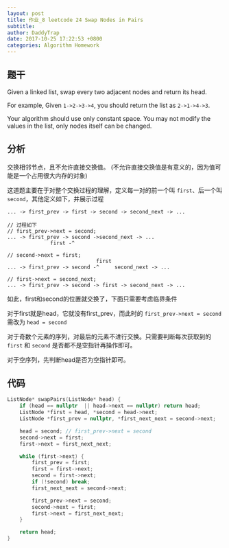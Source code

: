 ```yaml
---
layout: post
title: 作业_8 leetcode 24 Swap Nodes in Pairs
subtitle:
author: DaddyTrap
date: 2017-10-25 17:22:53 +0800
categories: Algorithm Homework
---
```


## 题干

Given a linked list, swap every two adjacent nodes and return its head.

For example,
Given `1->2->3->4`, you should return the list as `2->1->4->3`.

Your algorithm should use only constant space. You may not modify the values in the list, only nodes itself can be changed.

## 分析

交换相邻节点，且不允许直接交换值。 (不允许直接交换值是有意义的，因为值可能是一个占用很大内存的对象)

这道题主要在于对整个交换过程的理解，定义每一对的前一个叫 `first`、后一个叫 `second`，其他定义如下，并展示过程

```plain
... -> first_prev -> first -> second -> second_next -> ...

// 过程如下
// first_prev->next = second;
... -> first_prev -> second ->second_next -> ...
              first -^

// second->next = first;
                             first
... -> first_prev -> second -^     second_next -> ...

// first->next = second_next;
... -> first_prev -> second -> first -> second_next -> ...
```

如此，first和second的位置就交换了，下面只需要考虑临界条件

对于first就是head，它就没有first_prev，而此时的 `first_prev->next = second` 需改为 `head = second`

对于奇数个元素的序列，对最后的元素不进行交换。只需要判断每次获取到的 `first` 和 `second` 是否都不是空指针再操作即可。

对于空序列，先判断head是否为空指针即可。

## 代码

```cpp
ListNode* swapPairs(ListNode* head) {
    if (head == nullptr  || head->next == nullptr) return head;
    ListNode *first = head, *second = head->next;
    ListNode *first_prev = nullptr, *first_next_next = second->next;

    head = second; // first_prev->next = second
    second->next = first;
    first->next = first_next_next;

    while (first->next) {
        first_prev = first;
        first = first->next;
        second = first->next;
        if (!second) break;
        first_next_next = second->next;

        first_prev->next = second;
        second->next = first;
        first->next = first_next_next;
    }

    return head;
}
```